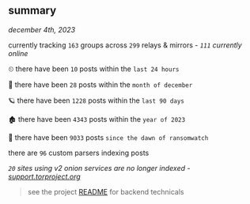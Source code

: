 
## summary
_december 4th, 2023_

currently tracking `163` groups across `299` relays & mirrors - _`111` currently online_

⏲ there have been `10` posts within the `last 24 hours`

🦈 there have been `28` posts within the `month of december`

🪐 there have been `1228` posts within the `last 90 days`

🏚 there have been `4343` posts within the `year of 2023`

🦕 there have been `9033` posts `since the dawn of ransomwatch`

there are `96` custom parsers indexing posts

_`20` sites using v2 onion services are no longer indexed - [support.torproject.org](https://support.torproject.org/onionservices/v2-deprecation/)_

> see the project [README](https://github.com/joshhighet/ransomwatch#ransomwatch--) for backend technicals
